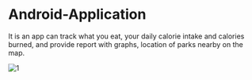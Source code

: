 # Android-Application
It is an app can track what you eat, your daily calorie intake and calories burned, and provide report with graphs, location of parks nearby on the map.

![1](https://user-images.githubusercontent.com/52268806/67452724-d9f49b80-f66f-11e9-88c5-c1be3c62f2f5.png)
